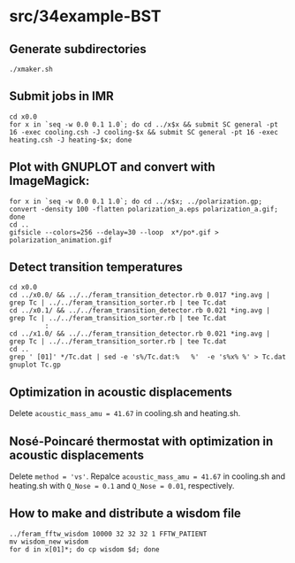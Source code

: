 src/34example-BST
=================
## Generate subdirectories
    ./xmaker.sh

## Submit jobs in IMR
    cd x0.0
    for x in `seq -w 0.0 0.1 1.0`; do cd ../x$x && submit SC general -pt 16 -exec cooling.csh -J cooling-$x && submit SC general -pt 16 -exec heating.csh -J heating-$x; done

## Plot with GNUPLOT and convert with ImageMagick:
    for x in `seq -w 0.0 0.1 1.0`; do cd ../x$x; ../polarization.gp; convert -density 100 -flatten polarization_a.eps polarization_a.gif; done
    cd ..
    gifsicle --colors=256 --delay=30 --loop  x*/po*.gif > polarization_animation.gif

## Detect transition temperatures
    cd x0.0
    cd ../x0.0/ && ../../feram_transition_detector.rb 0.017 *ing.avg | grep Tc | ../../feram_transition_sorter.rb | tee Tc.dat
    cd ../x0.1/ && ../../feram_transition_detector.rb 0.021 *ing.avg | grep Tc | ../../feram_transition_sorter.rb | tee Tc.dat
             :
    cd ../x1.0/ && ../../feram_transition_detector.rb 0.021 *ing.avg | grep Tc | ../../feram_transition_sorter.rb | tee Tc.dat
    cd ..
    grep ' [01]' */Tc.dat | sed -e 's%/Tc.dat:%   %'  -e 's%x% %' > Tc.dat
    gnuplot Tc.gp

## Optimization in acoustic displacements
Delete `acoustic_mass_amu = 41.67` in cooling.sh and heating.sh.

## Nosé-Poincaré thermostat with optimization in acoustic displacements
Delete `method = 'vs'`.
Repalce `acoustic_mass_amu = 41.67` in cooling.sh and heating.sh with
`Q_Nose = 0.1` and `Q_Nose = 0.01`, respectively.

## How to make and distribute a wisdom file
    ../feram_fftw_wisdom 10000 32 32 32 1 FFTW_PATIENT
    mv wisdom_new wisdom
    for d in x[01]*; do cp wisdom $d; done
